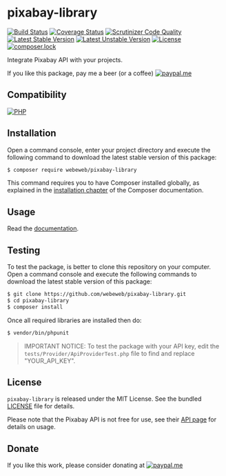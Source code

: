 pixabay-library
===============

[![Build Status](https://img.shields.io/travis/com/webeweb/pixabay-library/master.svg?style=flat-square)](https://travis-ci.com/webeweb/pixabay-library)
[![Coverage Status](https://img.shields.io/coveralls/webeweb/pixabay-library/master.svg?style=flat-square)](https://coveralls.io/github/webeweb/pixabay-library?branch=master)
[![Scrutinizer Code Quality](https://img.shields.io/scrutinizer/quality/g/webeweb/pixabay-library/master.svg?style=flat-square)](https://scrutinizer-ci.com/g/webeweb/pixabay-library/?branch=master)
[![Latest Stable Version](https://img.shields.io/packagist/v/webeweb/pixabay-library.svg?style=flat-square)](https://packagist.org/packages/webeweb/pixabay-library)
[![Latest Unstable Version](https://img.shields.io/packagist/vpre/webeweb/pixabay-library.svg?style=flat-square)](https://packagist.org/packages/webeweb/pixabay-library)
[![License](https://img.shields.io/packagist/l/webeweb/pixabay-library.svg?style=flat-square)](https://packagist.org/packages/webeweb/pixabay-library)
[![composer.lock](https://img.shields.io/badge/.lock-uncommited-important.svg?style=flat-square)](https://packagist.org/packages/webeweb/pixabay-library)

Integrate Pixabay API with your projects.

If you like this package, pay me a beer (or a coffee)
[![paypal.me](https://img.shields.io/badge/paypal.me-webeweb-0070ba.svg?style=flat-square&logo=paypal)](https://www.paypal.me/webeweb)

## Compatibility

[![PHP](https://img.shields.io/packagist/php-v/webeweb/pixabay-library.svg?style=flat-square)](http://php.net)

## Installation

Open a command console, enter your project directory and execute the following
command to download the latest stable version of this package:

```bash
$ composer require webeweb/pixabay-library
```

This command requires you to have Composer installed globally, as explained in
the [installation chapter](https://getcomposer.org/doc/00-intro.md) of the
Composer documentation.

## Usage

Read the [documentation](doc/index.md).

## Testing

To test the package, is better to clone this repository on your computer.
Open a command console and execute the following commands to download the latest
stable version of this package:

```bash
$ git clone https://github.com/webeweb/pixabay-library.git
$ cd pixabay-library
$ composer install
```

Once all required libraries are installed then do:

```bash
$ vendor/bin/phpunit
```

> IMPORTANT NOTICE: To test the package with your API key, edit the
> `tests/Provider/ApiProviderTest.php` file to find and replace "YOUR_API_KEY".

## License

`pixabay-library` is released under the MIT License. See the bundled [LICENSE](LICENSE)
file for details.

Please note that the Pixabay API is not free for use, see their
[API page](https://www.pixabay.com/api/documentation/) for details on usage.

## Donate

If you like this work, please consider donating at
[![paypal.me](https://img.shields.io/badge/paypal.me-webeweb-0070ba.svg?style=flat-square&logo=paypal)](https://www.paypal.me/webeweb)
